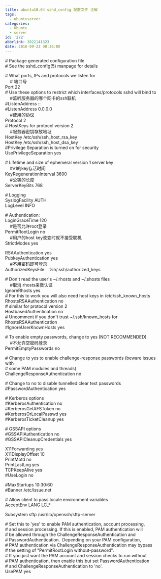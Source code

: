 ```yaml
---
title: ubuntu10.04 sshd_config 配置文件 注解
tags:
  - ubuntuserver
categories:
  - Ubuntu
  - server
id: '272'
abbrlink: 3822141323
date: 2010-09-23 08:36:00
---
```


  

\# Package generated configuration file  
\# See the sshd\_config(5) manpage for details  
  
\# What ports, IPs and protocols we listen for  
    # 端口号  
Port 22  
\# Use these options to restrict which interfaces/protocols sshd will bind to  
    #监听服务器的哪个网卡的ssh联机  
#ListenAddress ::  
#ListenAddress 0.0.0.0  
    #使用的协议  
Protocol 2  
\# HostKeys for protocol version 2  
    #服务器密钥存放地址  
HostKey /etc/ssh/ssh\_host\_rsa\_key  
HostKey /etc/ssh/ssh\_host\_dsa\_key  
#Privilege Separation is turned on for security  
UsePrivilegeSeparation yes  
  
\# Lifetime and size of ephemeral version 1 server key  
    #v1的key存活时间  
KeyRegenerationInterval 3600  
    #公钥的长度  
ServerKeyBits 768  
  
\# Logging  
SyslogFacility AUTH  
LogLevel INFO  
  
\# Authentication:  
LoginGraceTime 120  
    #是否允许root登录  
PermitRootLogin no  
    #用户的host key改变时就不接受联机  
StrictModes yes  
  
RSAAuthentication yes  
PubkeyAuthentication yes  
    #不用密码即可登录  
AuthorizedKeysFile    %h/.ssh/authorized\_keys  
  
\# Don't read the user's ~/.rhosts and ~/.shosts files  
    #取消.rhosts来做认证  
IgnoreRhosts yes  
\# For this to work you will also need host keys in /etc/ssh\_known\_hosts  
RhostsRSAAuthentication no  
\# similar for protocol version 2  
HostbasedAuthentication no  
\# Uncomment if you don't trust ~/.ssh/known\_hosts for RhostsRSAAuthentication  
#IgnoreUserKnownHosts yes  
  
\# To enable empty passwords, change to yes (NOT RECOMMENDED)  
    #不允许空密码登录  
PermitEmptyPasswords no  
  
\# Change to yes to enable challenge-response passwords (beware issues with  
\# some PAM modules and threads)  
ChallengeResponseAuthentication no  
  
\# Change to no to disable tunnelled clear text passwords  
#PasswordAuthentication yes  
  
\# Kerberos options  
#KerberosAuthentication no  
#KerberosGetAFSToken no  
#KerberosOrLocalPasswd yes  
#KerberosTicketCleanup yes  
  
\# GSSAPI options  
#GSSAPIAuthentication no  
#GSSAPICleanupCredentials yes  
  
X11Forwarding yes  
X11DisplayOffset 10  
PrintMotd no  
PrintLastLog yes  
TCPKeepAlive yes  
#UseLogin no  
  
#MaxStartups 10:30:60  
#Banner /etc/issue.net  
  
\# Allow client to pass locale environment variables  
AcceptEnv LANG LC\_\*  
  
Subsystem sftp /usr/lib/openssh/sftp-server  
  
\# Set this to 'yes' to enable PAM authentication, account processing,  
\# and session processing. If this is enabled, PAM authentication will  
\# be allowed through the ChallengeResponseAuthentication and  
\# PasswordAuthentication.  Depending on your PAM configuration,  
\# PAM authentication via ChallengeResponseAuthentication may bypass  
\# the setting of "PermitRootLogin without-password".  
\# If you just want the PAM account and session checks to run without  
\# PAM authentication, then enable this but set PasswordAuthentication  
\# and ChallengeResponseAuthentication to 'no'.  
UsePAM yes